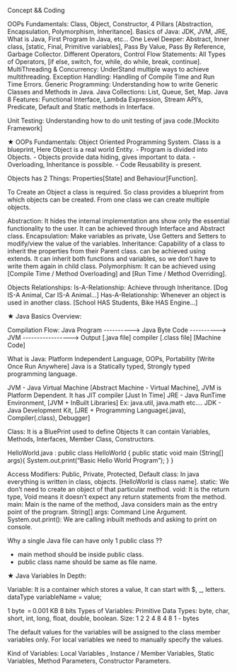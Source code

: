 Concept && Coding

OOPs Fundamentals: Class, Object, Constructor, 4 Pillars [Abstraction, Encapsulation, Polymorphism, Inheritance].
Basics of Java: JDK, JVM, JRE, What is Java, First Program In Java, etc…
One Level Deeper: Abstract, Inner class, [static, Final, Primitive variables], Pass By Value, Pass By Reference, Garbage Collector.
Different Operators, Control Flow Statements: All Types of Operators, [if else, switch, for, while, do while, break, continue].
MultiThreading & Concurrency: UnderStand multiple ways to achieve multithreading.
Exception Handling: Handling of Compile Time and Run Time Errors.
Generic Programming: Understanding how to write Generic Classes and Methods in Java.
Java Collections: List, Queue, Set, Map.
Java 8 Features: Functional Interface, Lambda Expression, Stream API’s, Predicate, Default and Static methods in Interface.

Unit Testing: Understanding how to do unit testing of java code.[Mockito Framework]



★ OOPs Fundamentals: Object Oriented Programming System.
	Class is a blueprint, Here Object is a real world Entity.
	- Program is divided into Objects.
	- Objects provide data hiding, gives important to data.
	- Overloading, Inheritance is possible.
	- Code Reusability is present.

Objects has 2 Things: Properties[State] and Behaviour[Function].

To Create an Object a class is required.
So class provides a blueprint from which objects can be created.
From one class we can create multiple objects.

Abstraction: It hides the internal implementation ans show only the essential functionality to the user.
       		It can be achieved through Interface and Abstract class.
Encapsulation: Make variables as private, Use Getters and Setters to modify/view the value of the variables.
Inheritance: Capability of a class to inherit the properties from their Parent class. can be achieved using extends.
        	It can inherit both functions and variables, so we don’t have to write them again in child class.
Polymorphism: It can be achieved using [Compile Time / Method Overloading] and [Run Time / Method Overriding].

Objects Relationships:
Is-A-Relationship: Achieve through Inheritance. [Dog IS-A Animal, Car IS-A Animal...]
Has-A-Relationship: Whenever an object is used in another class. [School HAS Students, Bike HAS Engine...]



★ Java Basics Overview:

Compilation Flow:
		Java Program ----------> Java Byte Code ----------> JVM -----------------> Output
		[.java file]  compiler    [.class file]                   [Machine Code]

What is Java: Platform Independent Language, OOPs, Portability [Write Once Run Anywhere]
Java is a Statically typed, Strongly typed programming language.

JVM - Java Virtual Machine [Abstract Machine - Virtual Machine], JVM is Platform Dependent.
		It has JIT compiler [Just In Time]
JRE - Java RunTime Environment, [JVM + InBuilt Libraries] Ex: java.util, java.math etc….
JDK - Java Development Kit, [JRE + Programming Language(.java), Compiler(.class), Debugger]

Class: It is a BluePrint used to define Objects
       It can contain Variables, Methods, Interfaces, Member Class, Constructors.


HelloWorld.java : 
public class HelloWorld {
  public static void main (String[] args){
	  System.out.print(“Basic Hello World Program”);
	}
}

Access Modifiers: Public, Private, Protected, Default
class: In java everything is written in class, objects. [HelloWorld is class name].
static: We don’t need to create an object of that particular method.
void: It is the return type, Void means it doesn’t expect any return statements from the method.
main: Main is the name of the method, Java considers main as the entry point of the program.
String[] args: Command Line Argument.
System.out.print(): We are calling inbuilt methods and asking to print on console.

Why a single Java file can have only 1 public class ??
- main method should be inside public class.
- public class name should be same as file name.



★ Java Variables In Depth:
	
Variable: It is a container which stores a value, It can start with $, _, letters.
dataType variableName = value;
	
1 byte ‎ = 0.001 KB 8 bits
Types of Variables:
Primitive Data Types: byte, char, short, int, long, float, double, boolean.
			          Size:  1     2      2     4     8     4      8        1     - bytes

The default values for the variables will be assigned to the class member variables only.
For local variables we need to manually specify the values.

Kind of Variables: Local Variables , Instance / Member Variables, Static Variables, Method Parameters, Constructor Parameters.
 
